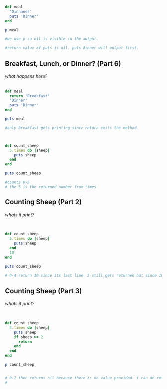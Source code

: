 
```ruby
def meal
  'Dinnnner'
  puts 'Dinner'
end

p meal

#we use p so nil is visible in the output.

#return value of puts is nil. puts Dinner will output first.

```

## Breakfast, Lunch, or Dinner? (Part 6)

###### what happens here?

```ruby
def meal
  return 'Breakfast'
  'Dinner'
  puts 'Dinner'
end

puts meal

#only breakfast gets printing since return exits the method


```


```ruby


def count_sheep
  5.times do |sheep|
    puts sheep
  end
end

puts count_sheep

#counts 0-5
# the 5 is the returned number from times

```


## Counting Sheep (Part 2)
###### whats it print?
```ruby 

def count_sheep
  5.times do |sheep|
    puts sheep
  end
  10
end

puts count_sheep

# 0-4 return 10 since its last line. 5 still gets returned but since 10 is last then it returns that instead.

```


## Counting Sheep (Part 3)
###### whats it print?
```ruby 

def count_sheep
  5.times do |sheep|
    puts sheep
    if sheep >= 2
      return
    end
  end
end

p count_sheep


# 0-2 then returns nil because there is no value provided. i can do return 5 and itll be 0 1 2 5. using 5 as the return value.
# 
```
